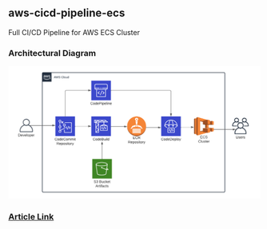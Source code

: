 ## aws-cicd-pipeline-ecs
Full CI/CD Pipeline for AWS ECS Cluster

### Architectural Diagram
![Diagram](Architectural_Diagram.png)

### [Article Link](https://lasanthasilva.medium.com/aws-ci-cd-pipeline-creation-for-aws-ecs-step-by-step-f9c262186378)
